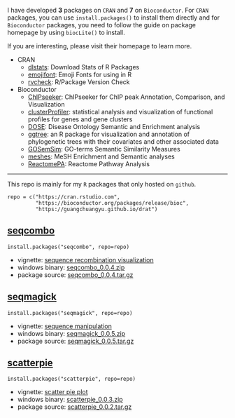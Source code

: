 I have developed **3** packages on `CRAN` and **7** on `Bioconductor`.
For `CRAN` packages, you can use `install.packages()` to install them
directly and for `Bioconductor` packages, you need to follow the guide
on package homepage by using `biocLite()` to install.

If you are interesting, please visit their homepage to learn more.

-   CRAN
    -   [dlstats](http://cran.r-project.org/package=dlstats): Download
        Stats of R Packages
    -   [emojifont](http://cran.r-project.org/package=emojifont): Emoji
        Fonts for using in R
    -   [rvcheck](http://cran.r-project.org/package=rvcheck): R/Package
        Version Check
-   Bioconductor
    -   [ChIPseeker](https://guangchuangyu.github.io/ChIPseeker):
        ChIPseeker for ChIP peak Annotation, Comparison, and
        Visualization
    -   [clusterProfiler](https://guangchuangyu.github.io/clusterProfiler):
        statistical analysis and visualization of functional profiles
        for genes and gene clusters
    -   [DOSE](https://guangchuangyu.github.io/DOSE): Disease Ontology
        Semantic and Enrichment analysis
    -   [ggtree](https://guangchuangyu.github.io/ggtree): an R package
        for visualization and annotation of phylogenetic trees with
        their covariates and other associated data
    -   [GOSemSim](https://guangchuangyu.github.io/GOSemSim): GO-terms
        Semantic Similarity Measures
    -   [meshes](https://guangchuangyu.github.io/meshes): MeSH
        Enrichment and Semantic analyses
    -   [ReactomePA](https://guangchuangyu.github.io/ReactomePA):
        Reactome Pathway Analysis

------------------------------------------------------------------------

This repo is mainly for my `R` packages that only hosted on `github`.

    repo = c("https://cran.rstudio.com",
             "https://bioconductor.org/packages/release/bioc",
             "https://guangchuangyu.github.io/drat")

[seqcombo](https://github.com/GuangchuangYu/seqcombo)
-----------------------------------------------------

    install.packages("seqcombo", repo=repo)

-   vignette: [sequence recombination
    visualization](https://guangchuangyu.github.io/seqcombo/)
-   windows binary:
    [seqcombo\_0.0.4.zip](https://guangchuangyu.github.io/drat/bin/windows/contrib/3.3/seqcombo_0.0.4.zip)
-   package source:
    [seqcombo\_0.0.4.tar.gz](https://guangchuangyu.github.io/drat/src/contrib/seqcombo_0.0.4.tar.gz)

[seqmagick](https://github.com/GuangchuangYu/seqmagick)
-------------------------------------------------------

    install.packages("seqmagick", repo=repo)

-   vignette: [sequence
    manipulation](https://guangchuangyu.github.io/seqmagick/)
-   windows binary:
    [seqmagick\_0.0.5.zip](https://guangchuangyu.github.io/drat/bin/windows/contrib/3.3/seqmagick_0.0.5.zip)
-   package source:
    [seqmagick\_0.0.5.tar.gz](https://guangchuangyu.github.io/drat/src/contrib/seqmagick_0.0.5.tar.gz)

[scatterpie](https://github.com/GuangchuangYu/scatterpie)
---------------------------------------------------------

    install.packages("scatterpie", repo=repo)

-   vignette: [scatter pie
    plot](https://guangchuangyu.github.io/scatterpie/)
-   windows binary:
    [scatterpie\_0.0.3.zip](https://guangchuangyu.github.io/drat/bin/windows/contrib/3.3/scatterpie_0.0.3.zip)
-   package source:
    [scatterpie\_0.0.2.tar.gz](https://guangchuangyu.github.io/drat/src/contrib/scatterpie_0.0.2.tar.gz)

<!--

## [skleid](https://github.com/GuangchuangYu/skleid)

```r
install.packages("skleid", repo=repo)
```

- windows binary: [skleid_1.6.9.zip](https://guangchuangyu.github.io/drat/bin/windows/contrib/3.3/skleid_1.6.9.zip)
- package source: [skleid_1.6.9.tar.gz](https://guangchuangyu.github.io/drat/src/contrib/skleid_1.6.9.tar.gz)

-->
